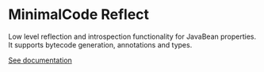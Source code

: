# MinimalCode Reflect

Low level reflection and introspection functionality for JavaBean properties. It supports bytecode generation, annotations and types.

[See documentation](https://github.com/minimalcode-org/minimalcode-website)
